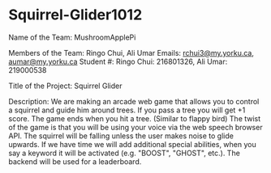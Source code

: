 # Squirrel-Glider1012

Name of the Team: MushroomApplePi

Members of the Team: Ringo Chui, Ali Umar 
Emails: rchui3@my.yorku.ca, aumar@my.yorku.ca
Student #: Ringo Chui: 216801326, Ali Umar: 219000538

Title of the Project: Squirrel Glider

Description: We are making an arcade web game that allows you to control a squirrel and guide him around trees. If you pass a tree you will get +1 score. The game ends when you hit a tree. (Similar to flappy bird) The twist of the game is that you will be using your voice via the web speech browser API. The squirrel will be falling unless the user makes noise to glide upwards. If we have time we will add additional special abilities, when you say a keyword it will be activated (e.g. "BOOST", "GHOST", etc.). The backend will be used for a leaderboard.

